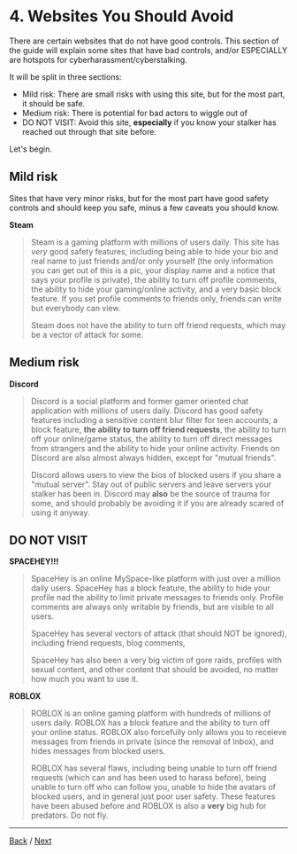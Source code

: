 # 4. Websites You Should Avoid
There are certain websites that do not have good controls. This section of the guide will explain some sites that have bad controls, and/or ESPECIALLY are hotspots for cyberharassment/cyberstalking.

It will be split in three sections:
- Mild risk: There are small risks with using this site, but for the most part, it should be safe.
- Medium risk: There is potential for bad actors to wiggle out of
- DO NOT VISIT: Avoid this site, **especially** if you know your stalker has reached out through that site before.

Let's begin.

## Mild risk
Sites that have very minor risks, but for the most part have good safety controls and should keep you safe, minus a few caveats you should know.

**Steam**
> Steam is a gaming platform with millions of users daily. This site has *very* good safety features, including being able to hide your bio and real name to just friends and/or only yourself (the only information you can get out of this is a pic, your display name and a notice that says your profile is private), the ability to turn off profile comments, the ability to hide your gaming/online activity, and a very basic block feature. If you set profile comments to friends only, friends can write but everybody can view.
>
> Steam does not have the ability to turn off friend requests, which may be a vector of attack for some.

## Medium risk
**Discord**
> Discord is a social platform and former gamer oriented chat application with millions of users daily. Discord has good safety features including a sensitive content blur filter for teen accounts, a block feature, **the ability to turn off friend requests**, the ability to turn off your online/game status, the ability to turn off direct messages from strangers and the ability to hide your online activity. Friends on Discord are also almost always hidden, except for "mutual friends".
>
> Discord allows users to view the bios of blocked users if you share a "mutual server". Stay out of public servers and leave servers your stalker has been in. Discord may **also** be the source of trauma for some, and should probably be avoiding it if you are already scared of using it anyway.

## DO NOT VISIT
**SPACEHEY!!!**
> SpaceHey is an online MySpace-like platform with just over a million daily users. SpaceHey has a block feature, the ability to hide your profile nad the ability to limit private messages to friends only. Profile comments are always only writable by friends, but are visible to all users.
>
> SpaceHey has several vectors of attack (that should NOT be ignored), including friend requests, blog comments, 
>
> SpaceHey has also been a very big victim of gore raids, profiles with sexual content, and other content that should be avoided, no matter how much you want to use it.

**ROBLOX**
> ROBLOX is an online gaming platform with hundreds of millions of users daily. ROBLOX has a block feature and the ability to turn off your online status. ROBLOX also forcefully only allows you to receieve messages from friends in private (since the removal of Inbox), and hides messages from blocked users.
>
> ROBLOX has several flaws, including being unable to turn off friend requests (which can and has been used to harass before), being unable to turn off who can follow you, unable to hide the avatars of blocked users, and in general just poor user safety. These features have been abused before and ROBLOX is also a **very** big hub for predators. Do not fly.

***

[Back](3-yesno.md) / [Next](5-resources.md)